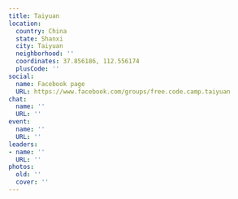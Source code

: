 ```yaml
---
title: Taiyuan
location:
  country: China
  state: Shanxi
  city: Taiyuan
  neighborhood: ''
  coordinates: 37.856186, 112.556174
  plusCode: ''
social:
  name: Facebook page
  URL: https://www.facebook.com/groups/free.code.camp.taiyuan
chat:
  name: ''
  URL: ''
event:
  name: ''
  URL: ''
leaders:
- name: ''
  URL: ''
photos:
  old: ''
  cover: ''
---
```

